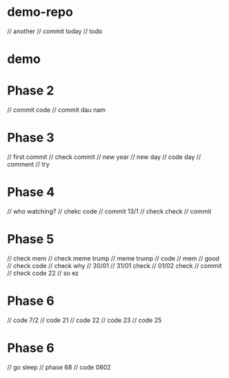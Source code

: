 # demo-repo
// another 
// commit today
// todo
# demo
# Phase 2
// commit code
// commit dau nam

# Phase 3
// first commit
// check commit
// new year
// new day
// code day
// comment
// try

# Phase 4
// who watching?
// chekc code
// commit 13/1
// check check
// commit

# Phase 5
// check mem
// check meme trump
// meme trump
// code
// mem
// good
// check code
// check why
// 30/01
// 31/01 check
// 01/02 check
// commit
// check code 22
// so ez

# Phase 6
// code 7/2
// code 21
// code 22
// code 23
// code 25
# Phase 6
// go sleep
// phase 68
// code 0802
